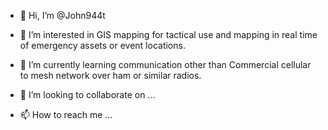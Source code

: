 - 👋 Hi, I’m @John944t

- 👀 I’m interested in GIS mapping for tactical
 use and mapping in real time of emergency assets
 or event locations. 

- 🌱 I’m currently learning communication other
 than Commercial cellular to mesh network over 
ham or similar radios. 

- 💞️ I’m looking to collaborate on ...
- 📫 How to reach me ...

<!---
John944t/John944t is a ✨ special ✨ repository because its `README.md` (this file) appears on your GitHub profile.
You can click the Preview link to take a look at your changes.
--->
